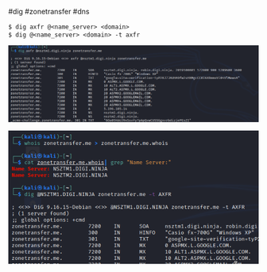#dig #zonetransfer  #dns

```
$ dig axfr @<name_server> <domain>
$ dig @<name_server> <domain> -t axfr
``` 

![](../../_attachments/zone_transfer-2.png)

![](../../_attachments/zone_transfer-3.png)